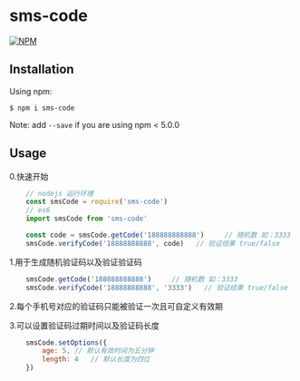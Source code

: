 # sms-code

[![NPM](https://nodei.co/npm/sms-code.png?downloads=true&downloadRank=true&stars=false)](https://nodei.co/npm/sms-code/)

## Installation
Using npm:
```shell
$ npm i sms-code
```
Note: add `--save` if you are using npm < 5.0.0

## Usage
0.快速开始
```javascript
    // nodejs 运行环境
    const smsCode = require('sms-code')
    // es6
    import smsCode from 'sms-code'

    const code = smsCode.getCode('188888888888')     // 随机数 如：3333
    smsCode.verifyCode('18888888888', code)   // 验证结果 true/false
```


1.用于生成随机验证码以及验证验证码

```javascript
    smsCode.getCode('188888888888')     // 随机数 如：3333
    smsCode.verifyCode('18888888888', '3333')   // 验证结果 true/false
```

2.每个手机号对应的验证码只能被验证一次且可自定义有效期

3.可以设置验证码过期时间以及验证码长度

```javascript
    smsCode.setOptions({
        age: 5, // 默认有效时间为五分钟
        length: 4   // 默认长度为四位
    })
```
